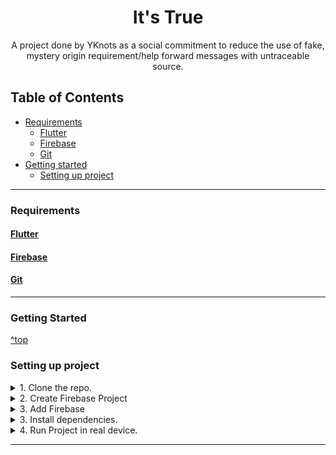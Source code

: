 <h1 align="center">It's True</h1>

<p align="center">A project done by YKnots as a social commitment to reduce the use of fake, mystery origin
requirement/help forward messages with untraceable source.</p>


<!-- It's true is considered as a trusted source to generate request messages which helps people to track the updates or present status of the Forward Message. -->

## Table of Contents
- [Requirements](#requirements)
    - [Flutter](#flutter)
    - [Firebase](#firebase)
    - [Git](#git)
- [Getting started](#getting-started)
    - [Setting up project](#setting-up-a-development-environment)
<hr>

### Requirements


#### [Flutter](https://flutter.dev/docs/get-started/install)

#### [Firebase](https://firebase.google.com/)

#### [Git](https://git-scm.com/downloads)

</details>

<hr>

### Getting Started
[^top](#table-of-contents)


### Setting up project


<details>
<summary>1. Clone the repo.</summary>

    git clone https://github.com/shameelsadaka/unfake
    cd unfake
</details>
<details>
<summary>2. Create Firebase Project</summary>

  ->Create a Project in Firebase.
  ->Follow the steps to connect Firebase with our App.
  ->Add google-services.json to android/app/src
  ->Enable Firebase Phone Authentication
  ->Enable Realtime database


</details>
<details>
<summary>3. Add Firebase </summary>

  - Create a Project in Firebase.
  - Enable Firebase Phone Authentication.
  - Enable Realtime database.


</details>
<details>
<summary>3. Install dependencies.</summary>

    flutter pub get

</details>

<details>
<summary>4. Run Project in real device.</summary>

        flutter run

</details>



<hr>
